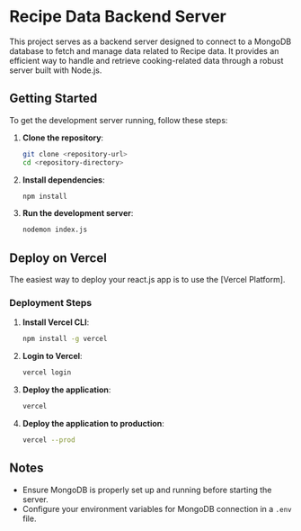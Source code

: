 # Recipe Data Backend Server

This project serves as a backend server designed to connect to a MongoDB database to fetch and manage data related to Recipe data. It provides an efficient way to handle and retrieve cooking-related data through a robust server built with Node.js.

## Getting Started

To get the development server running, follow these steps:

1. **Clone the repository**:

   ```bash
   git clone <repository-url>
   cd <repository-directory>
   ```

2. **Install dependencies**:

   ```bash
   npm install
   ```

3. **Run the development server**:
   ```bash
   nodemon index.js
   ```

## Deploy on Vercel

The easiest way to deploy your react.js app is to use the [Vercel Platform].

### Deployment Steps

1. **Install Vercel CLI**:

   ```bash
   npm install -g vercel
   ```

2. **Login to Vercel**:

   ```bash
   vercel login
   ```

3. **Deploy the application**:

   ```bash
   vercel
   ```

4. **Deploy the application to production**:
   ```bash
   vercel --prod
   ```

## Notes

- Ensure MongoDB is properly set up and running before starting the server.
- Configure your environment variables for MongoDB connection in a `.env` file.

